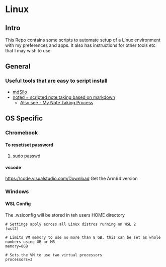 # Linux 

## Intro

This Repo contains some scripts to automate setup of a Linux environment with my preferences and apps. It also has instructions for other tools etc that I may wish to use

## General

### Useful tools that are easy to script install

- [mdSilo](https://github.com/mdSilo/mdSilo-app/releases)
- [noted = scripted note taking based on markdown](https://github.com/scottashipp/noted)
  - [Also see - My Note Taking Process ](https://dev.to/scottshipp/my-note-taking-process-49pa) 

## OS Specific

### Chromebook

#### To reset/set password

1) sudo passwd 

#### vscode

https://code.visualstudio.com/Download Get the Arm64 version

### Windows

#### WSL Config

The .wslconfig will be stored in teh users HOME directory

```shell
# Settings apply across all Linux distros running on WSL 2
[wsl2]

# Limits VM memory to use no more than 8 GB, this can be set as whole numbers using GB or MB
memory=8GB

# Sets the VM to use two virtual processors
processors=3
```
